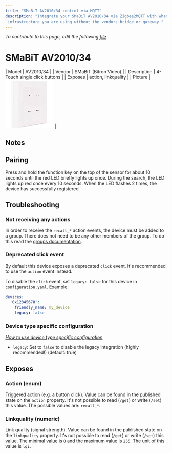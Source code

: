```yaml
---
title: "SMaBiT AV2010/34 control via MQTT"
description: "Integrate your SMaBiT AV2010/34 via Zigbee2MQTT with whatever smart home
 infrastructure you are using without the vendors bridge or gateway."
---
```


*To contribute to this page, edit the following
[file](https://github.com/Koenkk/zigbee2mqtt.io/blob/master/docs/devices/AV2010_34.md)*

# SMaBiT AV2010/34

| Model | AV2010/34  |
| Vendor  | SMaBiT (Bitron Video)  |
| Description | 4-Touch single click buttons |
| Exposes | action, linkquality |
| Picture | ![SMaBiT AV2010/34](../images/devices/AV2010-34.jpg) |

## Notes

## Pairing
Press and hold the function key on the top of the sensor for about 10 seconds until the red LED briefly lights up once. 
During the search, the LED lights up red once every 10 seconds. When the LED flashes 2 times, the device has successfully registered 

## Troubleshooting

### Not receiving any actions

In order to receive the `recall_*` action events, the device must be added to a group. There does not need to be any other members of the group.
To do this read the [groups documentation](/information/groups.html).


### Deprecated click event
By default this device exposes a deprecated `click` event. It's recommended to use the `action` event instead.

To disable the `click` event, set `legacy: false` for this device in `configuration.yaml`. Example:

```yaml
devices:
  '0x12345678':
    friendly_name: my_device
    legacy: false
```

### Device type specific configuration
*[How to use device type specific configuration](../information/configuration.md)*

* `legacy`: Set to `false` to disable the legacy integration (highly recommended!) (default: true)



## Exposes

### Action (enum)
Triggered action (e.g. a button click).
Value can be found in the published state on the `action` property.
It's not possible to read (`/get`) or write (`/set`) this value.
The possible values are: `recall_*`.

### Linkquality (numeric)
Link quality (signal strength).
Value can be found in the published state on the `linkquality` property.
It's not possible to read (`/get`) or write (`/set`) this value.
The minimal value is `0` and the maximum value is `255`.
The unit of this value is `lqi`.

